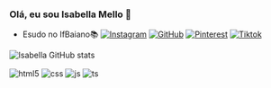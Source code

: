 
### Olá, eu sou Isabella Mello 🤩
- Esudo no IfBaiano📚
[![Instagram](https://img.shields.io/badge/Instagram-E4405F?style=for-the-badge&logo=instagram&logoColor=white)](https://www.instagram.com/isabellamello_10/)
[![GitHub](https://img.shields.io/badge/GitHub-100000?style=for-the-badge&logo=github&logoColor=white)](https://github.com/isabella1010)
[![Pinterest](https://img.shields.io/badge/Pinterest-%23E60023.svg?&style=for-the-badge&logo=Pinterest&logoColor=white)](https://br.pinterest.com/)
[![Tiktok](https://img.shields.io/badge/TikTok-000000?style=for-the-badge&logo=tiktok&logoColor=white)](https://www.tiktok.com/@ismello10)


![Isabella GitHub stats](https://github-readme-stats.vercel.app/api?username=isabella1010&show_icons=true&theme=radical)


<div style="display: inline_block">
  <img align="center" alt="html5" src="https://img.shields.io/badge/HTML5-E34F26?style=for-the-badge&logo=html5&logoColor=white" />
  <img align="center" alt="css" src="https://img.shields.io/badge/CSS-239120?&style=for-the-badge&logo=css3&logoColor=white" />
  <img align="center" alt="js" src="https://img.shields.io/badge/JavaScript-F7DF1E?style=for-the-badge&logo=javascript&logoColor=black" />
  <img align="center" alt="ts" src="https://img.shields.io/badge/C%2B%2B-00599C?style=for-the-badge&logo=c%2B%2B&logoColor=white" />

</div><br/>

